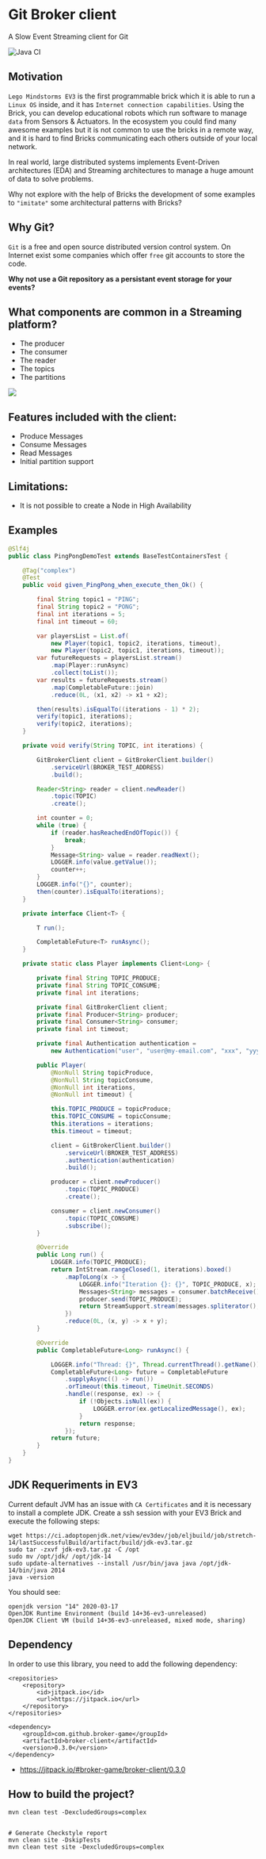 # Git Broker client

A Slow Event Streaming client for Git

![Java CI](https://github.com/broker-game/broker-client/workflows/Java%20CI/badge.svg?branch=master)

## Motivation

`Lego Mindstorms EV3` is the first programmable brick which it is able to run a `Linux OS` inside, and
it has `Internet connection capabilities`. Using the Brick, you can develop educational robots which
run software to manage `data` from Sensors & Actuators. In the ecosystem you could find many awesome examples
but it is not common to use the bricks in a remote way, and it is hard to find Bricks communicating each others outside
of your local network.

In real world, large distributed systems implements Event-Driven architectures (EDA)
and Streaming architectures to manage a huge amount of data to solve problems.

Why not explore with the help of Bricks the development of some examples to `"imitate"` some architectural patterns
with Bricks?

## Why Git?

`Git` is a free and open source distributed version control system. On Internet exist some companies
which offer `free` git accounts to store the code.

**Why not use a Git repository as a persistant event storage for your events?**

## What components are common in a Streaming platform?

- The producer
- The consumer
- The reader
- The topics
- The partitions

![](docs/kafka-example.png)

## Features included with the client:

- Produce Messages
- Consume Messages
- Read Messages
- Initial partition support

## Limitations:

- It is not possible to create a Node in High Availability

## Examples

``` java
@Slf4j
public class PingPongDemoTest extends BaseTestContainersTest {

    @Tag("complex")
    @Test
    public void given_PingPong_when_execute_then_Ok() {

        final String topic1 = "PING";
        final String topic2 = "PONG";
        final int iterations = 5;
        final int timeout = 60;

        var playersList = List.of(
            new Player(topic1, topic2, iterations, timeout),
            new Player(topic2, topic1, iterations, timeout));
        var futureRequests = playersList.stream()
            .map(Player::runAsync)
            .collect(toList());
        var results = futureRequests.stream()
            .map(CompletableFuture::join)
            .reduce(0L, (x1, x2) -> x1 + x2);

        then(results).isEqualTo((iterations - 1) * 2);
        verify(topic1, iterations);
        verify(topic2, iterations);
    }

    private void verify(String TOPIC, int iterations) {

        GitBrokerClient client = GitBrokerClient.builder()
            .serviceUrl(BROKER_TEST_ADDRESS)
            .build();

        Reader<String> reader = client.newReader()
            .topic(TOPIC)
            .create();

        int counter = 0;
        while (true) {
            if (reader.hasReachedEndOfTopic()) {
                break;
            }
            Message<String> value = reader.readNext();
            LOGGER.info(value.getValue());
            counter++;
        }
        LOGGER.info("{}", counter);
        then(counter).isEqualTo(iterations);
    }

    private interface Client<T> {

        T run();

        CompletableFuture<T> runAsync();
    }

    private static class Player implements Client<Long> {

        private final String TOPIC_PRODUCE;
        private final String TOPIC_CONSUME;
        private final int iterations;

        private final GitBrokerClient client;
        private final Producer<String> producer;
        private final Consumer<String> consumer;
        private final int timeout;

        private final Authentication authentication =
            new Authentication("user", "user@my-email.com", "xxx", "yyy");

        public Player(
            @NonNull String topicProduce,
            @NonNull String topicConsume,
            @NonNull int iterations,
            @NonNull int timeout) {

            this.TOPIC_PRODUCE = topicProduce;
            this.TOPIC_CONSUME = topicConsume;
            this.iterations = iterations;
            this.timeout = timeout;

            client = GitBrokerClient.builder()
                .serviceUrl(BROKER_TEST_ADDRESS)
                .authentication(authentication)
                .build();

            producer = client.newProducer()
                .topic(TOPIC_PRODUCE)
                .create();

            consumer = client.newConsumer()
                .topic(TOPIC_CONSUME)
                .subscribe();
        }

        @Override
        public Long run() {
            LOGGER.info(TOPIC_PRODUCE);
            return IntStream.rangeClosed(1, iterations).boxed()
                .mapToLong(x -> {
                    LOGGER.info("Iteration {}: {}", TOPIC_PRODUCE, x);
                    Messages<String> messages = consumer.batchReceive();
                    producer.send(TOPIC_PRODUCE);
                    return StreamSupport.stream(messages.spliterator(), false).count();
                })
                .reduce(0L, (x, y) -> x + y);
        }

        @Override
        public CompletableFuture<Long> runAsync() {

            LOGGER.info("Thread: {}", Thread.currentThread().getName());
            CompletableFuture<Long> future = CompletableFuture
                .supplyAsync(() -> run())
                .orTimeout(this.timeout, TimeUnit.SECONDS)
                .handle((response, ex) -> {
                    if (!Objects.isNull(ex)) {
                        LOGGER.error(ex.getLocalizedMessage(), ex);
                    }
                    return response;
                });
            return future;
        }
    }
}
```

## JDK Requeriments in EV3

Current default JVM has an issue with `CA Certificates` and it is necessary to
install a complete JDK. Create a ssh session with your EV3 Brick and execute
the following steps:

```
wget https://ci.adoptopenjdk.net/view/ev3dev/job/eljbuild/job/stretch-14/lastSuccessfulBuild/artifact/build/jdk-ev3.tar.gz
sudo tar -zxvf jdk-ev3.tar.gz -C /opt
sudo mv /opt/jdk/ /opt/jdk-14
sudo update-alternatives --install /usr/bin/java java /opt/jdk-14/bin/java 2014
java -version
```

You should see:

```
openjdk version "14" 2020-03-17
OpenJDK Runtime Environment (build 14+36-ev3-unreleased)
OpenJDK Client VM (build 14+36-ev3-unreleased, mixed mode, sharing)
```

## Dependency

In order to use this library, you need to add the following
dependency:

```
<repositories>
    <repository>
        <id>jitpack.io</id>
        <url>https://jitpack.io</url>
    </repository>
</repositories>
```

```
<dependency>
    <groupId>com.github.broker-game</groupId>
    <artifactId>broker-client</artifactId>
    <version>0.3.0</version>
</dependency>
```

- https://jitpack.io/#broker-game/broker-client/0.3.0

## How to build the project?

```
mvn clean test -DexcludedGroups=complex


# Generate Checkstyle report
mvn clean site -DskipTests
mvn clean test site -DexcludedGroups=complex
```
